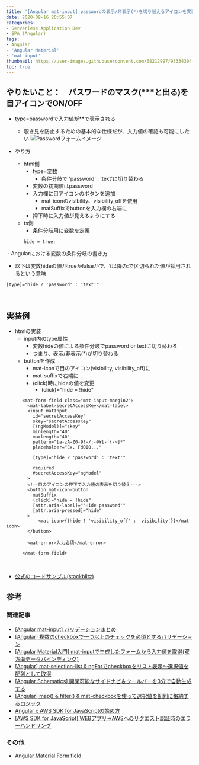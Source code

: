 ```yaml
---
title: '[Angular mat-input] passwordの表示/非表示(*)を切り替えるアイコンを実装'
date: 2020-09-16 20:55:07
categories:
- Serverless Application Dev
- SPA (Angular)
tags: 
- Angular
- 'Angular Material'
- 'mat input'
thumbnail: https://user-images.githubusercontent.com/68212997/93334304-b1652980-f85f-11ea-9d72-4d5e17a3488c.png
toc: true
---
```


<!--toc-->

## やりたいこと：　パスワードのマスク(***と出る)を目アイコンでON/OFF
- type=passwordで入力値が**で表示される
    - 覗き見を防止するための基本的な仕様だが、入力値の確認も可能にしたい
    ​
![Passwordフォームイメージ](https://user-images.githubusercontent.com/68212997/93334304-b1652980-f85f-11ea-9d72-4d5e17a3488c.png)

- やり方
  - html側
    - type=変数
      - 条件分岐で 'password' : 'text'に切り替わる
    - 変数の初期値はpassword
    - 入力欄に目アイコンのボタンを追加
      - mat-iconのvisibility、visibility_offを使用
      - matSuffixでbuttonを入力欄の右端に
    - 押下時に入力値が見えるようにする
  - ts側
    - 条件分岐用に変数を定義
    ```
    hide = true;
    ```
​
‐ Angularにおける変数の条件分岐の書き方
  - 以下は変数hideの値がtrueかfalseかで、?以降の:で区切られた値が採用されるという意味
```
[type]="hide ? 'password' : 'text'"
```
​
## 実装例
- htmlの実装
  - input内のtype属性
    - 変数hideの値による条件分岐でpassword or textに切り替わる
    - つまり、表示/非表示(*)が切り替わる
  - buttonを作成
    - mat-iconで目のアイコン(visibility, visibility_off)に
    - mat-suffixで右端に
    - (click)時にhideの値を変更
      - (click)="hide = !hide"
```
      <mat-form-field class="mat-input-margin2">
        <mat-label>secretAccessKey</mat-label>
        <input matInput
          id="secretAccessKey"
          skey="secretAccessKey"
          [(ngModel)]="skey"
          minlength="40"
          maxlength="40"
          pattern="[a-zA-Z0-9!-/:-@¥[-`{-~]*"
          placeholder="Ex. FdOI0..."
​
          [type]="hide ? 'password' : 'text'"
          
          required
          #secretAccessKey="ngModel"
        >
        <!--目のアイコンの押下で入力値の表示を切り替え--->
        <button mat-icon-button
          matSuffix
          (click)="hide = !hide"
          [attr.aria-label]="'Hide password'"
          [attr.aria-pressed]="hide"
        >
            <mat-icon>{{hide ? 'visibility_off' : 'visibility'}}</mat-icon>
        </button>
​
        <mat-error>入力必須</mat-error>
​
      </mat-form-field>
```
​

- [公式のコードサンプル(stackblitz)](https://stackblitz.com/angular/qmnqdvxmban?file=src%2Fapp%2Fform-field-prefix-suffix-example.ts)


## 参考
### ​関連記事
- [[Angular mat-input] バリデーションまとめ](/Angular-mat-input-バリデーションまとめ/)
- [[Angular] 複数のcheckboxで一つ以上のチェックを必須とするバリデーション](/Angular-複数のcheckboxで一つ以上のチェックを必須とするバリデーション/)
- [[Angular Material入門] mat-inputで生成したフォームから入力値を取得(双方向データバインディング)](/Angular入門-mat-inputで生成したフォームから入力値を取得-双方向データバインディング/)
- [[Angular] mat-selection-list & ngForでcheckboxをリスト表示～選択値を配列として取得](/Angular-mat-selection-listでcheckboxを表示～選択値を配列として取得/)
- [[Angular Schematics] 開閉可能なサイドナビ＆ツールバーを3分で自動生成する](/Angular-Schematics-開閉可能なサイドナビ＆ツールバーを3分で自動生成する/)
- [[Angular] map() & filter() & mat-checkboxを使って選択値を配列に格納するロジック](/Angular-map-fileter-mat-checkboxを使って選択値を配列に格納するロジック/)
- [Angular x AWS SDK for JavaScriptの始め方](/Angular-x-AWS-SDK-for-JavaScriptの始め方/)
- [[AWS SDK for JavaScript] WEBアプリ→AWSへのリクエスト認証時のエラーハンドリング](/AWS-SDK-for-JavaScript-WEBアプリ→AWSへのリクエスト認証時のエラーハンドリング/)

### その他
- [Angular Material Form field](https://material.angular.io/components/form-field/overview)
​